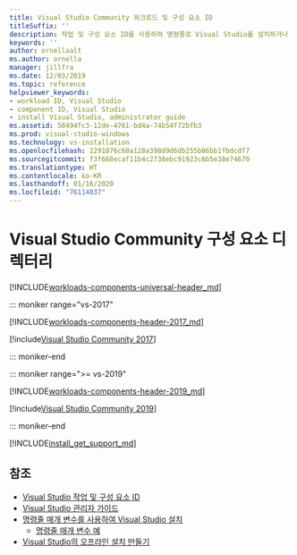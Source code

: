 ```yaml
---
title: Visual Studio Community 워크로드 및 구성 요소 ID
titleSuffix: ''
description: 작업 및 구성 요소 ID를 사용하여 명령줄로 Visual Studio를 설치하거나 VSIX 매니페스트에서 종속성으로 지정합니다.
keywords: ''
author: ornellaalt
ms.author: ornella
manager: jillfra
ms.date: 12/03/2019
ms.topic: reference
helpviewer_keywords:
- workload ID, Visual Studio
- component ID, Visual Studio
- install Visual Studio, administrator guide
ms.assetid: 58494fc3-12de-4761-bd4a-74b54f72bfb3
ms.prod: visual-studio-windows
ms.technology: vs-installation
ms.openlocfilehash: 2291076c68a128a398d9d6db255b86bb1fbdcdf7
ms.sourcegitcommit: f3f668ecaf11b4c2738ebc91923c6b5e38e74670
ms.translationtype: HT
ms.contentlocale: ko-KR
ms.lasthandoff: 01/16/2020
ms.locfileid: "76114037"
---
```

# <a name="visual-studio-community-component-directory"></a>Visual Studio Community 구성 요소 디렉터리

[!INCLUDE[workloads-components-universal-header_md](includes/workloads-components-universal-header_md.md)]

::: moniker range="vs-2017"

[!INCLUDE[workloads-components-header-2017_md](includes/workloads-components-header-2017_md.md)]

[!include[Visual Studio Community 2017](includes/vs-2017/workload-component-id-vs-community.md)]

::: moniker-end

::: moniker range=">= vs-2019"

[!INCLUDE[workloads-components-header-2019_md](includes/workloads-components-header-2019_md.md)]

[!include[Visual Studio Community 2019](includes/vs-2019/workload-component-id-vs-community.md)]

::: moniker-end

[!INCLUDE[install_get_support_md](includes/install_get_support_md.md)]

## <a name="see-also"></a>참조

* [Visual Studio 작업 및 구성 요소 ID](workload-and-component-ids.md)
* [Visual Studio 관리자 가이드](visual-studio-administrator-guide.md)
* [명령줄 매개 변수를 사용하여 Visual Studio 설치](use-command-line-parameters-to-install-visual-studio.md)
  * [명령줄 매개 변수 예](command-line-parameter-examples.md)
* [Visual Studio의 오프라인 설치 만들기](create-an-offline-installation-of-visual-studio.md)
